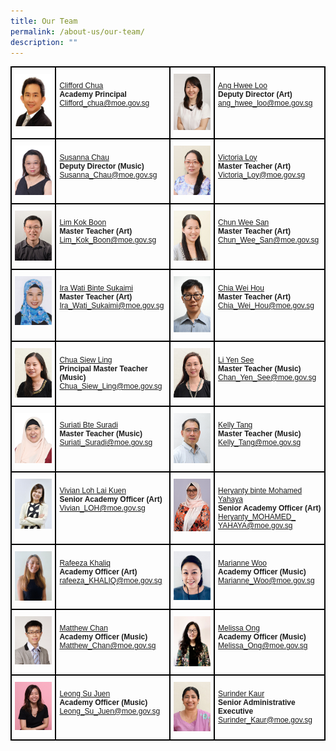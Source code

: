 ```yaml
---
title: Our Team
permalink: /about-us/our-team/
description: ""
---
```

<style type="text/css">
.tg  {border-collapse:collapse;border-spacing:0;}
.tg td{border-color:black;border-style:solid;border-width:2px;font-family:Arial, sans-serif;font-size:12px;
  overflow:hidden;padding:10px 5px;word-break:normal;}
.tg th{border-color:black;border-style:solid;border-width:2px;font-family:Arial, sans-serif;font-size:12px;
  font-weight:normal;overflow:hidden;padding:10px 5px;word-break:normal;}
.tg .tg-0lax{text-align:left;vertical-align:top}
</style>
<table class="tg">
<thead>
  <tr>
    <th class="tg-0lax"><img src="/images/Profile%20Pictures/cliffard.jpg" style="width:350px"></th>
    <th class="tg-0lax"><p><a href="/team-profiles/clifford-chua">Clifford Chua</a><br><b>Academy Principal</b><br><a href="mailto:Clifford_chua@moe.gov.sg">Clifford_chua@moe.gov.sg</a></p>
</th>
    <th class="tg-0lax"><img src="/images/mdmang.jpg" style="width:350px"></th>
    <th class="tg-0lax"><p><a href="/team-profiles/ang-hwee-loo">Ang Hwee Loo</a><br><b>Deputy Director (Art)</b><br><a href="mailto:ang_hwee_loo@moe.gov.sg">ang_hwee_loo@moe.gov.sg</a></p></th>
  </tr>
  <tr>
    <td class="tg-0lax"><img src="/images/susanna.jpg" style="width:350px"></td>
    <td class="tg-0lax"><p><a href="/team-profiles/susanna-chau">Susanna Chau</a><br><b>Deputy Director (Music)</b>
<br><a href="mailto:Susanna_Chau@moe.gov.sg">Susanna_Chau@moe.gov.sg</a></p></td>
    <td class="tg-0lax"><img src="/images/victoria.jpg" style="width:350px"></td>
    <td class="tg-0lax"><p><a href="/team-profiles/victoria-loy">Victoria Loy</a><br><b>Master Teacher (Art)</b><br><a href="mailto:Victoria_Loy@moe.gov.sg">Victoria_Loy@moe.gov.sg</a></p></td>
  </tr>
  <tr>
    <td class="tg-0lax"><img src="/images/kokboon.jpg" style="width:350px"></td>
    <td class="tg-0lax"><p><a href="/team-profiles/lim-kok-boon">Lim Kok Boon</a><br><b>
			Master Teacher (Art)</b><br><a href="mailto:Lim_Kok_Boon@moe.gov.sg">Lim_Kok_Boon@moe.gov.sg</a></p></td>
    <td class="tg-0lax"><img src="/images/Profile%20Pictures/chunweesan.jpg" style="width:350px"></td>
    <td class="tg-0lax"><p><a href="/team-profiles/chun-wee-san">Chun Wee San</a><br><b>
			Master Teacher (Art)</b><br><a href="mailto:Chun_Wee_San@moe.gov.sg">Chun_Wee_San@moe.gov.sg</a></p></td>
  </tr>
  <tr>
    <td class="tg-0lax"><img src="/images/irawati.jpg" style="width:350px"></td>
    <td class="tg-0lax"><p><a href="/team-profiles/ira-wati">Ira Wati Binte Sukaimi</a><br><b>Master Teacher (Art)</b><br><a href="mailto:Ira_Wati_Sukaimi@moe.gov.sg">Ira_Wati_Sukaimi@moe.gov.sg</a></p></td>
		<td class="tg-0lax"><img src="/images/wei%20hou.jpg" style="width:350px"></td>
    <td class="tg-0lax"><p><a href="/team-profiles/chia-wei-hou">Chia Wei Hou</a><br><b>Master Teacher (Art)</b><br><a href="mailto:Chia_Wei_Hou@moe.gov.sg">Chia_Wei_Hou@moe.gov.sg</a></p></td>
		</tr>
    <tr>
    <td class="tg-0lax"><img src="/images/star_siewling.jpg" style="width:350px"></td>
    <td class="tg-0lax"><p><a href="/team-profiles/chua-siew-ling">Chua Siew Ling</a><br><b>Principal Master Teacher (Music)</b><br><a href="mailto:Chua_Siew_Ling@moe.gov.sg">Chua_Siew_Ling@moe.gov.sg</a></p></td>
			<td class="tg-0lax"><img src="/images/yensee.jpg" style="width:350px"></td>
    <td class="tg-0lax"><p><a href="/team-profiles/li-yen-see">Li Yen See</a><br><b>
	Master Teacher (Music)</b><br><a href="mailto:Chan_Yen_See@moe.gov.sg">Chan_Yen_See@moe.gov.sg</a></p><br>
</td>
  </tr>
  <tr>
        <td class="tg-0lax"><img src="/images/suriati.jpg" style="width:350px"></td>
    <td class="tg-0lax"><p><a href="/team-profiles/suriati">Suriati Bte Suradi</a><br><b>Master Teacher (Music)</b><br><a href="mailto:Suriati_Suradi@moe.gov.sg">Suriati_Suradi@moe.gov.sg</a></p></td>
		<td class="tg-0lax"><img src="/images/kellytang.jpg" style="width:350px"></td>
    <td class="tg-0lax"><p><a href="/team-profiles/kelly-tang">Kelly Tang</a><br><b>
	Master Teacher (Music)</b><br><a href="mailto:Kelly_Tang@moe.gov.sg">Kelly_Tang@moe.gov.sg</a></p></td>
  </tr>
  <tr>
        <td class="tg-0lax"><img src="/images/vivian-loh-3_final.jpg" style="width:350px"></td>
    <td class="tg-0lax"><p><a href="/team-profiles/vivian-loh">Vivian Loh Lai Kuen</a><br><b>Senior Academy Officer (Art)</b><br><a href="mailto:Vivian_LOH@moe.gov.sg">Vivian_LOH@moe.gov.sg</a></p></td>
		<td class="tg-0lax"><img src="/images/heryanty.png" style="width:350px"></td>
    <td class="tg-0lax"><p><a href="/team-profiles/heryanty">Heryanty binte Mohamed Yahaya</a><br><b>
	Senior Academy Officer (Art)</b><br><a href="mailto:Heryanty_MOHAMED_YAHAYA@moe.gov.sg">Heryanty_MOHAMED_<br>YAHAYA@moe.gov.sg</a></p></td>
  </tr>
  <tr>
        <td class="tg-0lax"><img src="/images/feeza_star.jpg" style="width:350px"></td>
    <td class="tg-0lax"><p><a href="/team-profiles/rafeeza-khaliq">Rafeeza Khaliq</a><br><b>Academy Officer (Art)</b><br><a href="mailto:rafeeza_KHALIQ@moe.gov.sg">rafeeza_KHALIQ@moe.gov.sg</a></p></td>
		 <td class="tg-0lax"><img src="/images/marianne.jpg" style="width:350px"></td>
    <td class="tg-0lax"><p><a href="/team-profiles/marianne-woo">Marianne Woo</a><br><b>Academy Officer (Music)</b><br><a href="mailto:Marianne_Woo@moe.gov.sg">Marianne_Woo@moe.gov.sg</a></p></td>
  </tr>
  <tr>
       <td class="tg-0lax"><img src="/images/matthewkam.jpg" style="width:350px"></td>
    <td class="tg-0lax"><p><a href="/team-profiles/matthew-chan">Matthew Chan</a><br><b>Academy Officer (Music)</b><br><a href="mailto:Matthew_Chan@moe.gov.sg">Matthew_Chan@moe.gov.sg</a></p></td>
		 <td class="tg-0lax"><img src="/images/melissa.jpeg" style="width:350px"></td>
    <td class="tg-0lax"><p><a href="/team-profiles/melissa">Melissa Ong</a><br><b>Academy Officer (Music)</b><br><a href="mailto:Melissa_Ong@moe.gov.sg">Melissa_Ong@moe.gov.sg</a></p></td>
  </tr>
  <tr>
       <td class="tg-0lax"><img src="/images/Profile%20Pictures/Music%20Unit/sjprofilepic_small.png" style="width:350px">
</td>
    <td class="tg-0lax"><p><a href="/team-profiles/leongsujuen">Leong Su Juen </a><br><b>Academy Officer (Music)</b><br><a href="mailto:leong_su_juen@moe.gov.sg">Leong_Su_Juen@moe.gov.sg</a></p></td>
		<td class="tg-0lax"><img src="/images/surinder.jpg" style="width:350px">
</td>
		<td class="tg-0lax"><p><a href="/team-profiles/surinder-kaur">Surinder Kaur</a><br><b>Senior Administrative Executive</b><br><a href="mailto:Surinder_Kaur@moe.gov.sg">Surinder_Kaur@moe.gov.sg</a></p></td></tr></thead></table>